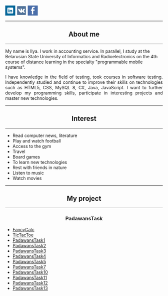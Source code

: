 <a href="https://www.linkedin.com/in/leanovichilya/" target="_blank" alt="Linkedin"><img src="images/Web-Linked-in-alt-Metro-icon.png"></a>
<a href="https://vk.com/leanovichilya" target="_blank" alt="vkontakte"><img src="images/vk-icon.png"></a>
<a href="https://www.facebook.com/leanovichilya" target="_blank" alt="facebook"><img src="images/facebook-icon.png"></a>

<hr>
<h2 align="center">About me</h2>
<hr>

<p slign="justify">My name is Ilya. I work in accounting service. In parallel, 
I study at the Belarusian State University of Informatics and Radioelectronics 
on the 4th course of distance learning in the specialty "programmable mobile systems".</p>
<p align="justify">I have knowledge in the field of testing, took courses in software testing. 
Independently studied and continue to improve their skills on technologies such as HTML5, CSS, MySQL 8, C#, Java, JavaScript.
I want to further develop my programming skills, participate in interesting projects and master new technologies.</p>

<hr>
<h2 align="center">Interest</h2>
<hr>

- Read computer news, literature
- Play and watch football
- Access to the gym
- Travel
- Board games
- To learn new technologies
- Rest with friends in nature
- Listen to music
- Watch movies

<hr>
<h2 align="center">My project</h2>
<hr>

<h3 align="center">PadawansTask</h3>
<ul>
    <li><a href="https://github.com/IlyaLeanovich/FancyCalc" target="_blank">FancyCalc</a></li>
    <li><a href="https://github.com/IlyaLeanovich/TicTacToe" target="_blank">TicTacToe</a></li>
    <li><a href="https://github.com/IlyaLeanovich/PadawansTask1" target="_blank">PadawansTask1</a></li>
    <li><a href="https://github.com/IlyaLeanovich/PadawansTask2" target="_blank">PadawansTask2</a></li>
    <li><a href="https://github.com/IlyaLeanovich/PadawansTask3" target="_blank">PadawansTask3</a></li>
    <li><a href="https://github.com/IlyaLeanovich/PadawansTask4" target="_blank">PadawansTask4</a></li>
    <li><a href="https://github.com/padawanstask/PadawansTask5" target="_blank">PadawansTask5</a></li>
    <li><a href="https://github.com/IlyaLeanovich/PadawansTask7" target="_blank">PadawansTask7</a></li>
    <li><a href="https://github.com/IlyaLeanovich/PadawansTask10" target="_blank">PadawansTask10</a></li>
    <li><a href="https://github.com/IlyaLeanovich/PadawansTask11" target="_blank">PadawansTask11</a></li>
    <li><a href="https://github.com/IlyaLeanovich/PadawansTask12" target="_blank">PadawansTask12</a></li>
    <li><a href="https://github.com/IlyaLeanovich/PadawansTask13" target="_blank">PadawansTask13</a></li>
</ul>
